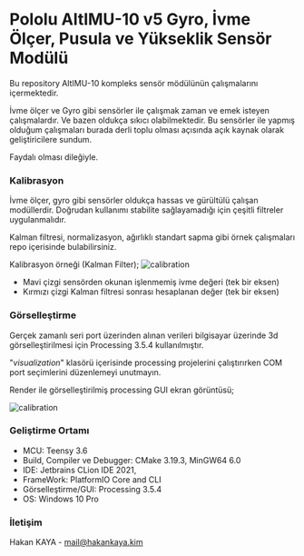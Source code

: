  
# Pololu AltIMU-10 v5 Gyro, İvme Ölçer, Pusula ve Yükseklik Sensör Modülü

Bu repository AltIMU-10 kompleks sensör mödülünün çalışmalarını içermektedir. 

İvme ölçer ve Gyro gibi sensörler ile çalışmak zaman ve emek isteyen çalışmalardır.
Ve bazen oldukça sıkıcı olabilmektedir. Bu sensörler ile yapmış olduğum çalışmaları 
burada derli toplu olması açısında açık kaynak olarak geliştiricilere sundum.

Faydalı olması dileğiyle.

### Kalibrasyon

İvme ölçer, gyro gibi sensörler oldukça hassas ve gürültülü çalışan modüllerdir.
Doğrudan kullanımı stabilite sağlayamadığı için çeşitli filtreler uygulanmalıdır.

Kalman filtresi, normalizasyon, ağırlıklı standart sapma gibi örnek 
çalışmaları repo içerisinde
bulabilirsiniz.

Kalibrasyon örneği (Kalman Filter);
![calibration](https://github.com/haknkayaa/Pololu-AltIMU-10-v5/blob/main/images/calibration.jpg)

- Mavi çizgi sensörden okunan işlenmemiş ivme değeri (tek bir eksen)
- Kırmızı çizgi Kalman filtresi sonrası hesaplanan değer (tek bir eksen)

### Görselleştirme

Gerçek zamanlı seri port üzerinden alınan verileri bilgisayar üzerinde 3d görselleştirilmesi
için Processing 3.5.4 kullanılmıştır.

"*visualization*" klasörü içerisinde processing projelerini çalıştırırken COM port seçimlerini
düzenlemeyi unutmayın.

Render ile görselleştirilmiş processing GUI ekran görüntüsü;

![calibration](https://github.com/haknkayaa/Pololu-AltIMU-10-v5/blob/main/images/processing.PNG)


### Geliştirme Ortamı
 - MCU: Teensy 3.6 
 - Build, Compiler ve Debugger: CMake 3.19.3, MinGW64 6.0
 - IDE: Jetbrains CLion IDE 2021,
 - FrameWork: PlatformIO Core and CLI
 - Görselleştirme/GUI:  Processing 3.5.4
 - OS: Windows 10 Pro 

### İletişim

Hakan KAYA - mail@hakankaya.kim

